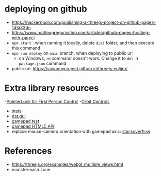 # deploying on github
- https://hackernoon.com/publishing-a-threejs-project-on-github-pages-1d1a33dn
- https://www.matteogregoricchio.com/articles/github-pages-hosting-with-parcel 
- `npm start` : when running it locally, delete `dist` folder, and then execute this command
- `npm run deploy` on `main` branch, when deploying to public url
  - on Windows, `rm` command doesn't work. Change it to `del` in `package.json` command
- public url: https://sosunnyproject.github.io/threejs-euljiro/

# Extra library resources
-[PointerLock for First Person Control](https://threejs.org/examples/?q=control#misc_controls_pointerlock)
-[Orbit Controls](https://github.com/mrdoob/three.js/blob/dev/examples/jsm/controls/OrbitControls.js)
- [stats](https://github.com/mrdoob/three.js/blob/dev/examples/jsm/libs/stats.module.js)
- [dat.gui](https://github.com/mrdoob/three.js/blob/dev/examples/jsm/libs/dat.gui.module.js)
- [gamepad test](https://gamepad-tester.com/)
- [gamepad HTML5 API](https://developer.mozilla.org/en-US/docs/Web/API/Gamepad_API/Using_the_Gamepad_API)
- replace mouse-camera orientation with gamepad axis: [stackoverflow](https://stackoverflow.com/questions/18655279/three-js-camera-rotation-order)

# References 
- https://threejs.org/examples/webgl_multiple_views.html
- monstermash.zone
